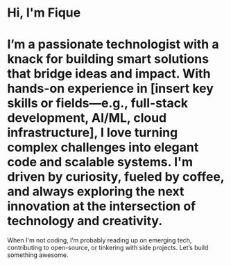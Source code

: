 # Hi, I'm Fique
# I’m a passionate technologist with a knack for building smart solutions that bridge ideas and impact. With hands-on experience in [insert key skills or fields—e.g., full-stack development, AI/ML, cloud infrastructure], I love turning complex challenges into elegant code and scalable systems. I'm driven by curiosity, fueled by coffee, and always exploring the next innovation at the intersection of technology and creativity.

When I'm not coding, I’m probably reading up on emerging tech, contributing to open-source, or tinkering with side projects. Let’s build something awesome.
